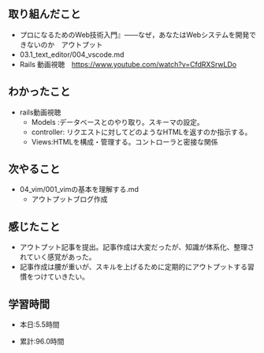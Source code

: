 ## 取り組んだこと

-  プロになるためのWeb技術入門』――なぜ，あなたはWebシステムを開発できないのか　アウトプット
- 03.1_text_editor/004_vscode.md　
- Rails 動画視聴　https://www.youtube.com/watch?v=CfdRXSrwLDo

 
## わかったこと
- rails動画視聴
    - Models :データベースとのやり取り。スキーマの設定。
    - controller: リクエストに対してどのようなHTMLを返すのか指示する。
    - Views:HTMLを構成・管理する。コントローラと密接な関係

## 次やること
- 04_vim/001_vimの基本を理解する.md
    - アウトプットブログ作成
 

## 感じたこと
- アウトプット記事を提出。記事作成は大変だったが、知識が体系化、整理されていく感覚があった。
- 記事作成は腰が重いが、スキルを上げるために定期的にアウトプットする習慣をつけていきたい。


## 学習時間
- 本日:5.5時間

- 累計:96.0時間
